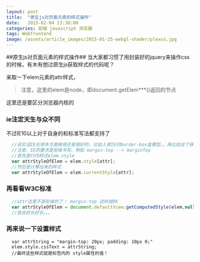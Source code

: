 ```yaml
---
layout: post
title:  "原生js对页面元素的样式操作"
date:   2015-02-04 13:30:00
categories: 前端 javascript 浏览器 
tags: Webfrontend 
image: /assets/article_images/2015-01-25-webgl-shader/plexus.jpg
---
```


##原生js对页面元素的样式操作##
当大家都习惯了用封装好的jquery来操作css的时候，有木有想过原生js获取样式的代码呢？

来取一下elem元素的attr样式，
> 注意，这里的elem是node，即document.getElem***()返回的节点

这里还是要区分浏览器内核的
### ie注定天生与众不同
不过IE10以上对于自身的和标准写法都支持了

```javascript
  //说实话IE在很多方面做得还是很好的，比如人家IE的border-box盒模型。。再比如这个获取元素属性的方法
  //注意，IE的要求是驼峰书写。例如 margin-top --> marginTop
  //首先是行内样式elem.style
  var attrStyleOfElem = elem.style[attr];
  //然后是计算出来的样式
  var attrStyleOfElem = elem.currentStyle[attr];
```

### 再看看W3C标准

```javascript
  //attr这里不是驼峰的了！ margin-top 这样就OK
  var attrStyleOfElem = document.defaultView.getComputedStyle(elem,null).getPropertyValue(attr);
  //我去好长好长。。。
```

### 再来说一下设置样式 


```javascrpit
  var attrString = "margin-top: 20px; padding: 10px 0;"
  elem.style.cssText = attrString;
  //最终这些样式就是标签内的 style属性的值！
```
